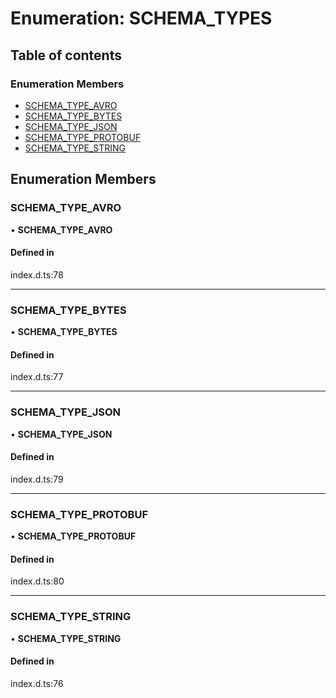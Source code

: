 # Enumeration: SCHEMA\_TYPES

## Table of contents

### Enumeration Members

- [SCHEMA\_TYPE\_AVRO](SCHEMA_TYPES.md#schema_type_avro)
- [SCHEMA\_TYPE\_BYTES](SCHEMA_TYPES.md#schema_type_bytes)
- [SCHEMA\_TYPE\_JSON](SCHEMA_TYPES.md#schema_type_json)
- [SCHEMA\_TYPE\_PROTOBUF](SCHEMA_TYPES.md#schema_type_protobuf)
- [SCHEMA\_TYPE\_STRING](SCHEMA_TYPES.md#schema_type_string)

## Enumeration Members

### SCHEMA\_TYPE\_AVRO

• **SCHEMA\_TYPE\_AVRO**

#### Defined in

index.d.ts:78

___

### SCHEMA\_TYPE\_BYTES

• **SCHEMA\_TYPE\_BYTES**

#### Defined in

index.d.ts:77

___

### SCHEMA\_TYPE\_JSON

• **SCHEMA\_TYPE\_JSON**

#### Defined in

index.d.ts:79

___

### SCHEMA\_TYPE\_PROTOBUF

• **SCHEMA\_TYPE\_PROTOBUF**

#### Defined in

index.d.ts:80

___

### SCHEMA\_TYPE\_STRING

• **SCHEMA\_TYPE\_STRING**

#### Defined in

index.d.ts:76

